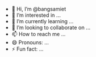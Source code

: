 - 👋 Hi, I’m @bangsamiet
- 👀 I’m interested in ...
- 🌱 I’m currently learning ...
- 💞️ I’m looking to collaborate on ...
- 📫 How to reach me ...
- 😄 Pronouns: ...
- ⚡ Fun fact: ...

<!---
bangsamiet/bangsamiet is a ✨ special ✨ repository because its `README.md` (this file) appears on your GitHub profile.
You can click the Preview link to take a look at your changes.
--->
